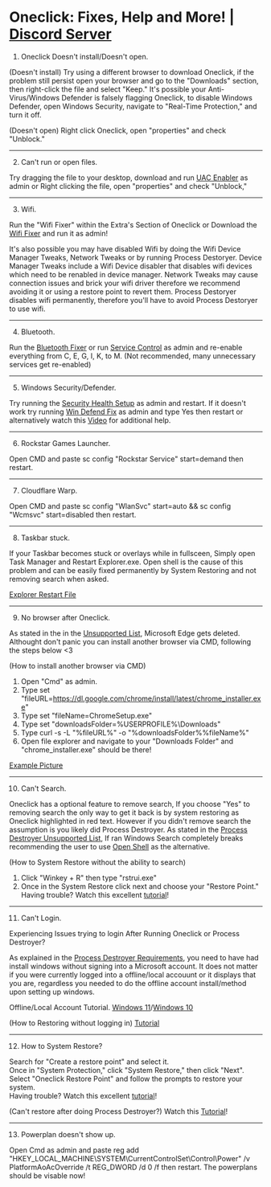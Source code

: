 # Oneclick: Fixes, Help and More! | [Discord Server](https://discord.gg/B8EmFVkdFU)

1. Oneclick Doesn't install/Doesn't open.

(Doesn't install)
Try using a different browser to download Oneclick, if the problem still persist open your browser and go to the "Downloads" section, then right-click the file and select "Keep." It's possible your Anti-Virus/Windows Defender is falsely flagging Oneclick, to disable Windows Defender, open Windows Security, navigate to "Real-Time Protection," and turn it off.

(Doesn't open)
Right click Oneclick, open "properties" and check "Unblock."
___

2. Can't run or open files.
   
Try dragging the file to your desktop, download and run [UAC Enabler](https://github.com/QuakedK/Downloads/blob/main/UAC%20Enabler.bat) as admin or Right clicking the file, open "properties" and check "Unblock,"

___   

3. Wifi.
   
Run the "Wifi Fixer" within the Extra's Section of Oneclick or Download the [Wifi Fixer](https://github.com/QuakedK/Downloads/blob/main/Turn%20On%20Wifi.bat) and run it as admin!

It's also possible you may have disabled Wifi by doing the Wifi Device Manager Tweaks, Network Tweaks or by running Process Destoryer. Device Manager Tweaks include a Wifi Device disabler that disables wifi devices which need to be renabled in device manager. Network Tweaks may cause connection issues and brick your wifi driver therefore we recommend avoiding it or using a restore point to revert them. Process Destoryer disables wifi permanently, therefore you'll have to avoid Process Destoryer to use wifi.
___

4. Bluetooth.

Run the [Bluetooth Fixer](https://github.com/QuakedK/Downloads/blob/main/Bluetooth%20Fixer.bat) or run [Service Control](https://github.com/QuakedK/Downloads/blob/main/Service%20Control.bat) as admin and re-enable everything from  C, E, G, I, K, to M. (Not recommended, many unnecessary services get re-enabled)
___

5. Windows Security/Defender.
   
Try running the [Security Health Setup](https://github.com/QuakedK/Downloads/blob/main/securityhealthsetup_e16941e14861a6d24750ecdf05c548189b33182a.exe) as admin and restart. If it doesn't work try running [Win Defend Fix](https://github.com/QuakedK/Downloads/blob/main/Win%20Defend%20Fix.bat) as admin and type Yes then restart or alternatively watch this [Video](https://www.youtube.com/watch?v=P5Y9EASsK9Y) for additional help.
___

6. Rockstar Games Launcher.

Open CMD and paste sc config "Rockstar Service" start=demand then restart.
___

7. Cloudflare Warp.

Open CMD and paste sc config "WlanSvc" start=auto &&  sc config "Wcmsvc" start=disabled then restart.
___

8. Taskbar stuck.

If your Taskbar becomes stuck or overlays while in fullsceen, Simply open Task Manager and Restart Explorer.exe.
Open shell is the cause of this problem and can be easily fixed permanently by System Restoring and not removing search when asked.

[Explorer Restart File](https://github.com/QuakedK/Downloads/blob/main/Explorer%20Restart.bat)
___

9. No browser after Oneclick.

As stated in the in the [Unsupported List](<https://github.com/QuakedK/Oneclick/blob/main/Unsupported%20Features.md>), Microsoft Edge gets deleted. Althought don't panic you can install another browser via CMD, following the steps below <3

(How to install another browser via CMD)
1. Open "Cmd" as admin.
2. Type set "fileURL=https://dl.google.com/chrome/install/latest/chrome_installer.exe"
3. Type set "fileName=ChromeSetup.exe"
4. Type set "downloadsFolder=%USERPROFILE%\Downloads\"
5. Type curl -s -L "%fileURL%" -o "%downloadsFolder%%fileName%"
6. Open file explorer and navigate to your "Downloads Folder" and "chrome_installer.exe" should be there!

[Example Picture](https://imgur.com/a/Q9rWHqr)
___

10. Can't Search.

Oneclick has a optional feature to remove search, If you choose "Yes" to removing search the only way to get it back is by system restoring as Oneclick highlighted in red text. However if you didn't remove search the assumption is you likely did Process Destroyer. As stated in the [Process Destroyer Unsupported List](<https://github.com/QuakedK/Process-Destroyer/blob/main/Unsupported%20Features.md>), If ran Windows Search completely breaks recommending the user to use [Open Shell](<https://github.com/Open-Shell/Open-Shell-Menu>) as the alternative.

(How to System Restore without the ability to search)
1.  Click "Winkey + R" then type "rstrui.exe"
2. Once in the System Restore click next and choose your "Restore Point."
Having trouble? Watch this excellent [tutorial](<https://www.youtube.com/watch?v=reOct_5rm00>)!
___

11. Can't Login.

Experiencing Issues trying to login After Running Oneclick or Process Destroyer?

As explained in the [Process Destroyer Requirements](<https://github.com/QuakedK/Process-Destroyer/blob/main/Requirements.md>), you need to have had install windows without signing into a Microsoft account. It does not matter if you were currently logged into a offline/local accouunt or it displays that you are, regardless you needed to do the offline account install/method upon setting up windows.

Offline/Local Account Tutorial. [Windows 11](<https://youtu.be/VOtOEEGxbu4?si=Q9WdHbVFJQExuPk8>)/[Windows 10](<https://www.youtube.com/watch?v=rHEgHumzjVQ>)

(How to Restoring without logging in)
[Tutorial](<https://www.tiktok.com/t/ZTYoQrNHx/>)    
___

12. How to System Restore?
    
Search for "Create a restore point" and select it.  
Once in "System Protection," click "System Restore," then click "Next".  
Select "Oneclick Restore Point" and follow the prompts to restore your system.  
Having trouble? Watch this excellent [tutorial](<https://www.youtube.com/watch?v=reOct_5rm00>)!

(Can't restore after doing Process Destroyer?)
Watch this [Tutorial](https://www.tiktok.com/t/ZTYoQrNHx/)!
___

13. Powerplan doesn't show up.

Open Cmd as admin and paste reg add "HKEY_LOCAL_MACHINE\SYSTEM\CurrentControlSet\Control\Power" /v PlatformAoAcOverride /t REG_DWORD /d 0 /f then restart. The powerplans should be visable now!
